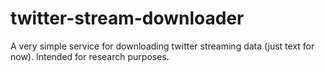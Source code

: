# twitter-stream-downloader
A very simple service for downloading twitter streaming data (just text for now). Intended for research purposes.
